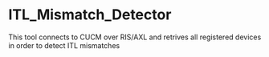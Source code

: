 # ITL_Mismatch_Detector
This tool connects to CUCM over RIS/AXL and retrives all registered devices in order to detect ITL mismatches
